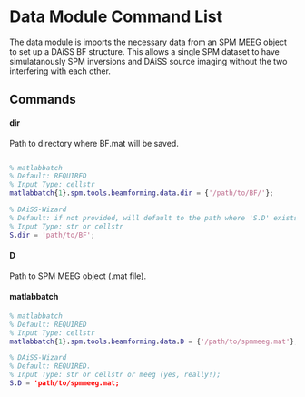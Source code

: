 # Data Module Command List

The data module is imports the necessary data from an SPM MEEG object to set up a DAiSS BF structure. This allows a single SPM dataset to have simulatanously SPM inversions and DAiSS source imaging without the two interfering with each other.

## Commands

#### dir
Path to directory where BF.mat will be saved.

```matlab

% matlabbatch
% Default: REQUIRED
% Input Type: cellstr
matlabbatch{1}.spm.tools.beamforming.data.dir = {'/path/to/BF/'};

% DAiSS-Wizard
% Default: if not provided, will default to the path where 'S.D' exists (see below).
% Input Type: str or cellstr
S.dir = 'path/to/BF';
```

#### D
Path to SPM MEEG object (.mat file).

#### matlabbatch
```matlab
% matlabbatch
% Default: REQUIRED
% Input Type: cellstr
matlabbatch{1}.spm.tools.beamforming.data.D = {'/path/to/spmmeeg.mat'};

% DAiSS-Wizard
% Default: REQUIRED.
% Input Type: str or cellstr or meeg (yes, really!);
S.D = 'path/to/spmmeeg.mat;
```
